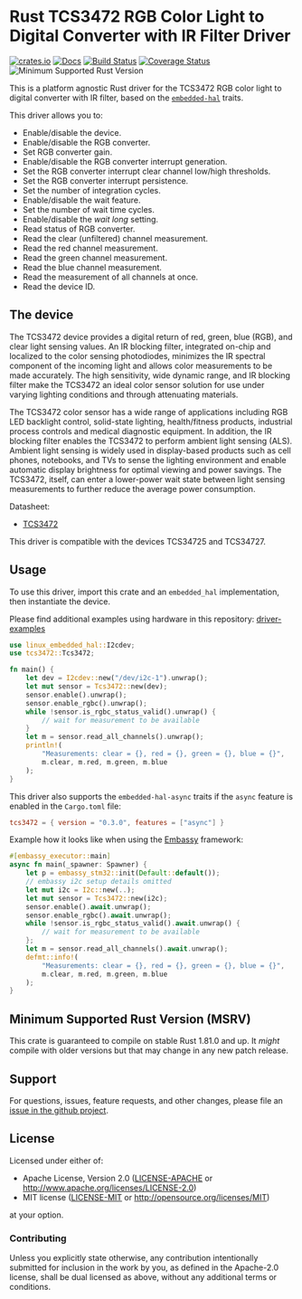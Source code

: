 # Rust TCS3472 RGB Color Light to Digital Converter with IR Filter Driver

[![crates.io](https://img.shields.io/crates/v/tcs3472.svg)](https://crates.io/crates/tcs3472)
[![Docs](https://docs.rs/tcs3472/badge.svg)](https://docs.rs/tcs3472)
[![Build Status](https://github.com/eldruin/tcs3472-rs/workflows/Build/badge.svg)](https://github.com/eldruin/tcs3472-rs/actions?query=workflow%3ABuild)
[![Coverage Status](https://coveralls.io/repos/github/eldruin/tcs3472-rs/badge.svg?branch=master)](https://coveralls.io/github/eldruin/tcs3472-rs?branch=master)
![Minimum Supported Rust Version](https://img.shields.io/badge/rustc-1.65+-blue.svg)

This is a platform agnostic Rust driver for the TCS3472 RGB color light to
digital converter with IR filter, based on the [`embedded-hal`] traits.

[`embedded-hal`]: https://github.com/rust-embedded/embedded-hal

This driver allows you to:
- Enable/disable the device.
- Enable/disable the RGB converter.
- Set RGB converter gain.
- Enable/disable the RGB converter interrupt generation.
- Set the RGB converter interrupt clear channel low/high thresholds.
- Set the RGB converter interrupt persistence.
- Set the number of integration cycles.
- Enable/disable the wait feature.
- Set the number of wait time cycles.
- Enable/disable the *wait long* setting.
- Read status of RGB converter.
- Read the clear (unfiltered) channel measurement.
- Read the red channel measurement.
- Read the green channel measurement.
- Read the blue channel measurement.
- Read the measurement of all channels at once.
- Read the device ID.

## The device
The TCS3472 device provides a digital return of red, green, blue (RGB), and
clear light sensing values. An IR blocking filter, integrated on-chip and
localized to the color sensing photodiodes, minimizes the IR spectral
component of the incoming light and allows color measurements to be made
accurately. The high sensitivity, wide dynamic range, and IR blocking
filter make the TCS3472 an ideal color sensor solution for use under
varying lighting conditions and through attenuating materials.

The TCS3472 color sensor has a wide range of applications including RGB LED
backlight control, solid-state lighting, health/fitness products,
industrial process controls and medical diagnostic equipment. In addition,
the IR blocking filter enables the TCS3472 to perform ambient light sensing
(ALS). Ambient light sensing is widely used in display-based products such
as cell phones, notebooks, and TVs to sense the lighting environment and
enable automatic display brightness for optimal viewing and power savings.
The TCS3472, itself, can enter a lower-power wait state between light
sensing measurements to further reduce the average power consumption.

Datasheet:
- [TCS3472](https://ams.com/documents/20143/36005/TCS3472_DS000390_2-00.pdf)

This driver is compatible with the devices TCS34725 and TCS34727.

## Usage

To use this driver, import this crate and an `embedded_hal` implementation,
then instantiate the device.

Please find additional examples using hardware in this repository: [driver-examples]

[driver-examples]: https://github.com/eldruin/driver-examples

```rust
use linux_embedded_hal::I2cdev;
use tcs3472::Tcs3472;

fn main() {
    let dev = I2cdev::new("/dev/i2c-1").unwrap();
    let mut sensor = Tcs3472::new(dev);
    sensor.enable().unwrap();
    sensor.enable_rgbc().unwrap();
    while !sensor.is_rgbc_status_valid().unwrap() {
        // wait for measurement to be available
    }
    let m = sensor.read_all_channels().unwrap();
    println!(
        "Measurements: clear = {}, red = {}, green = {}, blue = {}",
        m.clear, m.red, m.green, m.blue
    );
}
```

This driver also supports the `embedded-hal-async` traits if the `async` feature is enabled in the `Cargo.toml` file:

```toml
tcs3472 = { version = "0.3.0", features = ["async"] }
```

Example how it looks like when using the [Embassy](https://embassy.dev/) framework:

```rust
#[embassy_executor::main]
async fn main(_spawner: Spawner) {
    let p = embassy_stm32::init(Default::default());
    // embassy i2c setup details omitted
    let mut i2c = I2c::new(..);
    let mut sensor = Tcs3472::new(i2c);
    sensor.enable().await.unwrap();
    sensor.enable_rgbc().await.unwrap();
    while !sensor.is_rgbc_status_valid().await.unwrap() {
        // wait for measurement to be available
    };
    let m = sensor.read_all_channels().await.unwrap();
    defmt::info!(
        "Measurements: clear = {}, red = {}, green = {}, blue = {}",
        m.clear, m.red, m.green, m.blue
    );
}
```

## Minimum Supported Rust Version (MSRV)

This crate is guaranteed to compile on stable Rust 1.81.0 and up. It *might*
compile with older versions but that may change in any new patch release.

## Support

For questions, issues, feature requests, and other changes, please file an
[issue in the github project](https://github.com/eldruin/tcs3472-rs/issues).

## License

Licensed under either of:

 * Apache License, Version 2.0 ([LICENSE-APACHE](LICENSE-APACHE) or
   http://www.apache.org/licenses/LICENSE-2.0)
 * MIT license ([LICENSE-MIT](LICENSE-MIT) or
   http://opensource.org/licenses/MIT)

at your option.

### Contributing

Unless you explicitly state otherwise, any contribution intentionally submitted
for inclusion in the work by you, as defined in the Apache-2.0 license, shall
be dual licensed as above, without any additional terms or conditions.
